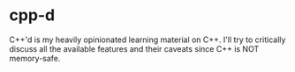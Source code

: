 # cpp-d
C++'d is my heavily opinionated learning material on C++. I'll try to critically discuss all the available features and their caveats since C++ is NOT memory-safe.
